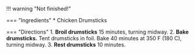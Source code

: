 !!! warning "Not finished!"

=== "Ingredients"
    * Chicken Drumsticks

=== "Directions"
    1. **Broil drumsticks** 15 minutes, turning midway.
    2. **Bake drumsticks.** Tent drumsticks in foil. Bake 40 minutes at 350 F (180 C), turning midway.
    3. **Rest drumsticks** 10 minutes.
